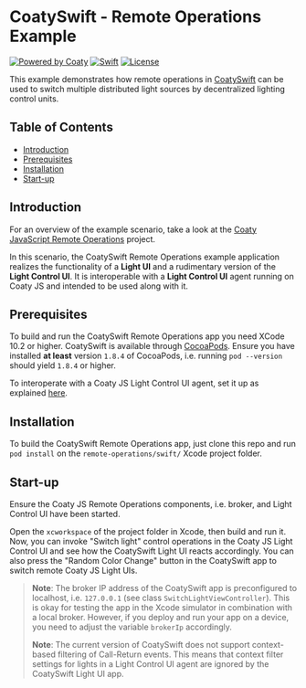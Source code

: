 # CoatySwift - Remote Operations Example

[![Powered by Coaty](https://img.shields.io/badge/Powered%20by-Coaty-FF8C00.svg)](https://coaty.io)
[![Swift](https://img.shields.io/badge/Source%20code-Swift%205-FF4029.svg)](https://developer.apple.com/swift/)
[![License](https://img.shields.io/badge/License-MIT-blue.svg)](https://opensource.org/licenses/MIT)

This example demonstrates how remote operations in
[CoatySwift](https://github.com/coatyio/coaty-swift) can be used to switch
multiple distributed light sources by decentralized lighting control units.

## Table of Contents

* [Introduction](#introduction)
* [Prerequisites](#prerequisites)
* [Installation](#installation)
* [Start-up](#start-up)

## Introduction

For an overview of the example scenario, take a look at the [Coaty JavaScript
Remote Operations](https://github.com/coatyio/coaty-examples/tree/master/remote-operations/js)
project.

In this scenario, the CoatySwift Remote Operations example application realizes
the functionality of a **Light UI** and a rudimentary version of the **Light
Control UI**. It is interoperable with a **Light Control UI** agent running on
Coaty JS and intended to be used along with it.

## Prerequisites

To build and run the CoatySwift Remote Operations app you need XCode 10.2 or
higher. CoatySwift is available through [CocoaPods](https://cocoapods.org).
Ensure you have installed **at least** version `1.8.4` of CocoaPods, i.e.
running `pod --version` should yield `1.8.4` or higher.

To interoperate with a Coaty JS Light Control UI agent, set it up as explained
[here](https://github.com/coatyio/coaty-examples/tree/master/remote-operations/js).

## Installation

To build the CoatySwift Remote Operations app, just clone this repo and run `pod
install` on the `remote-operations/swift/` Xcode project folder.

## Start-up

Ensure the Coaty JS Remote Operations components, i.e. broker, and Light Control
UI have been started.

Open the `xcworkspace` of the project folder in Xcode, then build and run it.
Now, you can invoke "Switch light" control operations in the Coaty JS Light
Control UI and see how the CoatySwift Light UI reacts accordingly. You can also
press the "Random Color Change" button in the CoatySwift app to switch remote
Coaty JS Light UIs.

> **Note**: The broker IP address of the CoatySwift app is preconfigured to
> localhost, i.e. `127.0.0.1` (see class `SwitchLightViewController`). This is
> okay for testing the app in the Xcode simulator in combination with a local
> broker. However, if you deploy and run your app on a device, you need to
> adjust the variable `brokerIp` accordingly.
>
> **Note**: The current version of CoatySwift does not support context-based
> filtering of Call-Return events. This means that context filter settings for
> lights in a Light Control UI agent are ignored by the CoatySwift Light UI app.
